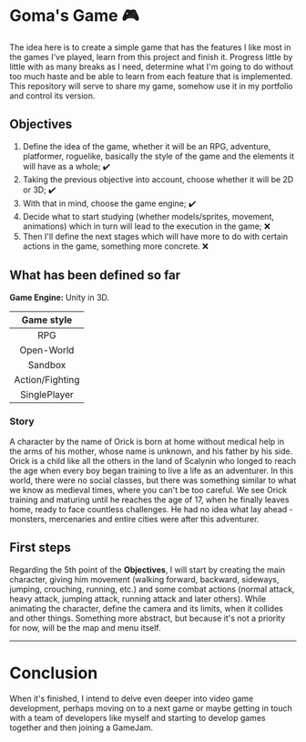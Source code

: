 # Goma's Game 🎮
The idea here is to create a simple game that has the features I like most in the games I've played, learn from this project and finish it. Progress little by little with as many breaks as I need, determine what I'm going to do without too much haste and be able to learn from each feature that is implemented. 
This repository will serve to share my game, somehow use it in my portfolio and control its version.

## Objectives
1. Define the idea of the game, whether it will be an RPG, adventure, platformer, roguelike, basically the style of the game and the elements it will have as a whole; ✔️
3. Taking the previous objective into account, choose whether it will be 2D or 3D; ✔️
4. With that in mind, choose the game engine; ✔️
5. Decide what to start studying (whether models/sprites, movement, animations) which in turn will lead to the execution in the game; ❌
6. Then I'll define the next stages which will have more to do with certain actions in the game, something more concrete. ❌


## What has been defined so far
**Game Engine:** Unity in 3D.

| **Game style**  |
| :-------------: |
| RPG |
| Open-World |
| Sandbox |
| Action/Fighting | 
| SinglePlayer |

### Story
A character by the name of Orick is born at home without medical help in the arms of his mother, whose name is unknown, and his father by his side. Orick is a child like all the others in the land of Scalynin who longed to reach the age when every boy began training to live a life as an adventurer. In this world, there were no social classes, but there was something similar to what we know as medieval times, where you can't be too careful. We see Orick training and maturing until he reaches the age of 17, when he finally leaves home, ready to face countless challenges. He had no idea what lay ahead - monsters, mercenaries and entire cities were after this adventurer.

## First steps
Regarding the 5th point of the **Objectives**, I will start by creating the main character, giving him movement (walking forward, backward, sideways, jumping, crouching, running, etc.) and some combat actions (normal attack, heavy attack, jumping attack, running attack and later others).
While animating the character, define the camera and its limits, when it collides and other things.
Something more abstract, but because it's not a priority for now, will be the map and menu itself.


---

# Conclusion
When it's finished, I intend to delve even deeper into video game development, perhaps moving on to a next game or maybe getting in touch with a team of developers like myself and starting to develop games together and then joining a GameJam.
